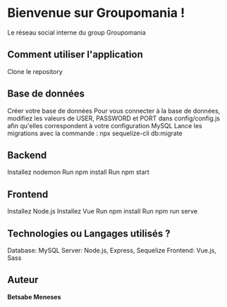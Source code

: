 # Bienvenue sur Groupomania !

Le réseau social interne du group Groupomania

## Comment utiliser l'application
Clone le repository

## Base de données
Créer votre base de données
Pour vous connecter à la base de données, modifiez les valeurs de USER, PASSWORD et PORT dans config/config.js afin qu'elles correspondent à votre configuration MySQL
Lance les migrations avec la commande :  npx sequelize-cli db:migrate

## Backend
Installez nodemon
Run npm install
Run npm start

## Frontend
Installez Node.js
Installez Vue
Run npm install
Run npm run serve

## Technologies ou Langages utilisés ?
Database: MySQL
Server: Node.js, Express, Sequelize
Frontend: Vue.js, Sass


## Auteur

**Betsabe Meneses** 



